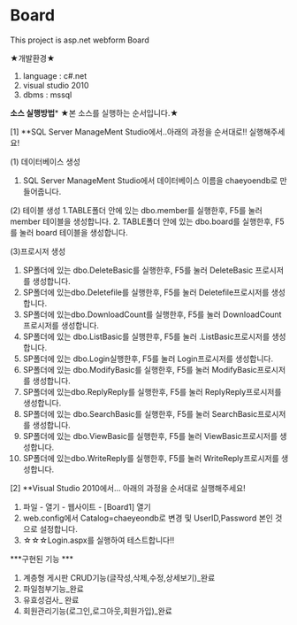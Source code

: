 # Board
This project is asp.net webform Board

★개발환경★
1. language : c#.net 
2. visual studio 2010
3. dbms : mssql 

**소스 실행방법***
★본 소스를 실행하는 순서입니다.★

[1] **SQL Server ManageMent Studio에서..아래의 과정을 순서대로!! 실행해주세요!

(1) 데이터베이스 생성
1. SQL Server ManageMent Studio에서 데이터베이스 이름을  chaeyoendb로  만들어줍니다.

(2) 테이블 생성
1.TABLE폴더 안에 있는 dbo.member를 실행한후, F5를 눌러 member 테이블을 생성합니다.
2. TABLE폴더 안에 있는 dbo.board를 실행한후, F5를 눌러 board 테이블을 생성합니다.
 

(3)프로시저 생성
1. SP폴더에 있는 dbo.DeleteBasic를 실행한후, F5를 눌러 DeleteBasic 프로시저를 생성합니다.
2. SP폴더에 있는dbo.Deletefile를 실행한후, F5를 눌러 Deletefile프로시저를 생성합니다.
3. SP폴더에 있는dbo.DownloadCount를 실행한후, F5를 눌러 DownloadCount프로시저를 생성합니다.
4. SP폴더에 있는 dbo.ListBasic를 실행한후, F5를 눌러 .ListBasic프로시저를 생성합니다.
5. SP폴더에 있는 dbo.Login실행한후, F5를 눌러 Login프로시저를 생성합니다.
6. SP폴더에 있는 dbo.ModifyBasic를 실행한후, F5를 눌러 ModifyBasic프로시저를 생성합니다.
7. SP폴더에 있는dbo.ReplyReply를 실행한후, F5를 눌러 ReplyReply프로시저를 생성합니다.
8. SP폴더에 있는 dbo.SearchBasic를 실행한후, F5를 눌러 SearchBasic프로시저를 생성합니다.
9. SP폴더에 있는 dbo.ViewBasic를 실행한후, F5를 눌러 ViewBasic프로시저를 생성합니다.
10. SP폴더에 있는dbo.WriteReply를 실행한후, F5를 눌러 WriteReply프로시저를 생성합니다.


[2] **Visual Studio 2010에서... 아래의 과정을 순서대로 실행해주세요!

1. 파일 - 열기 - 웹사이트 - [Board1] 열기
2. web.config에서 Catalog=chaeyeondb로 변경 및 UserID,Password 본인 것으로 설정합니다.
3. ☆☆☆Login.aspx를 실행하여 테스트합니다!!


***구현된 기능 ***

1. 계층형 게시판 CRUD기능(글작성,삭제,수정,상세보기)_완료
2. 파일첨부기능_완료
3. 유효성검사_ 완료 
4. 회원관리기능(로그인,로그아웃,회원가입)_완료








